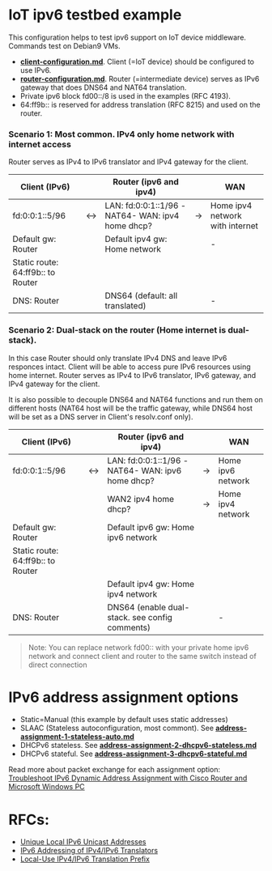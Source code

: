 # IoT ipv6 testbed example
This configuration helps to test ipv6 support on IoT device middleware.
Commands test on Debian9 VMs.

- [**client-configuration.md**](client-configuration.md). Client (=IoT device) should be configured to use IPv6.
- [**router-configuration.md**](router-configuration.md). Router (=intermediate device) serves as IPv6 gateway that does DNS64 and NAT64 translation.
- Private ipv6 block fd00::/8 is used in the examples (RFC 4193).
- 64:ff9b:: is reserved for address translation (RFC 8215) and used on the router.

### Scenario 1: Most common. IPv4 only home network with internet access
Router serves as IPv4 to IPv6 translator and IPv4 gateway for the client.

| Client (IPv6) |  | Router (ipv6 and ipv4) | | WAN |
| ------------ | -- | -----| ---| --- | 
| fd:0:0:1::5/96 | <-> | LAN: fd:0:0:1::1/96 -NAT64- WAN: ipv4 home dhcp? | -> | Home ipv4 network with internet |
| Default gw: Router |   | Default ipv4 gw: Home network |  |  - | 
| Static route: 64:ff9b:: to Router  |   |  |  |   | 
| DNS: Router |   | DNS64 (default: all translated) |  |  - | 

### Scenario 2: Dual-stack on the router (Home internet is dual-stack). 
In this case Router should only translate IPv4 DNS and leave IPv6 responces intact. Client will be able to access pure IPv6 resources using home internet.
Router serves as IPv4 to IPv6 translator, IPv6 gateway, and IPv4 gateway for the client. 

It is also possible to decouple DNS64 and NAT64 functions and run them on different hosts (NAT64 host will be the traffic gateway, while DNS64 host will be set as a DNS server in Client's resolv.conf only).


| Client (IPv6) |  | Router (ipv6 and ipv4) | | WAN |
| ------------ | -- | ----- | ---| --- | 
| fd:0:0:1::5/96 | <-> | LAN: fd:0:0:1::1/96 -NAT64- WAN: ipv6 home dhcp? | -> | Home ipv6 network|
|   |   | WAN2 ipv4 home dhcp? | ->  |  Home ipv4 network | 
| Default gw: Router |   | Default ipv6 gw: Home ipv6 network |  |   | 
| Static route: 64:ff9b:: to Router  |   |  |  |   | 
|   |   | Default ipv4 gw: Home ipv4 network |   |   | 
| DNS: Router |   | DNS64 (enable dual-stack. see config comments) |  |  - | 

> Note: You can replace network fd00:: with your private home ipv6 network and connect client and router to the same switch instead of direct connection

# IPv6 address assignment options

- Static=Manual (this example by default uses static addresses)
- SLAAC (Stateless autoconfiguration, most commont). See [**address-assignment-1-stateless-auto.md**](address-assignment-1-stateless-auto.md)
- DHCPv6 stateless. See [**address-assignment-2-dhcpv6-stateless.md**](address-assignment-2-dhcpv6-stateless.md)
- DHCPv6 stateful. See [**address-assignment-3-dhcpv6-stateful.md**](address-assignment-3-dhcpv6-stateful.md)

Read more about packet exchange for each assignment option: [Troubleshoot IPv6 Dynamic Address Assignment with Cisco Router and Microsoft Windows PC](https://www.cisco.com/c/en/us/support/docs/ip/ip-version-6-ipv6/213272-troubleshoot-ipv6-dynamic-address-assign.html)

# RFCs:
- [Unique Local IPv6 Unicast Addresses](https://datatracker.ietf.org/doc/html/rfc4193)
- [IPv6 Addressing of IPv4/IPv6 Translators](https://datatracker.ietf.org/doc/html/rfc6052)
- [Local-Use IPv4/IPv6 Translation Prefix](https://datatracker.ietf.org/doc/html/rfc8215)
